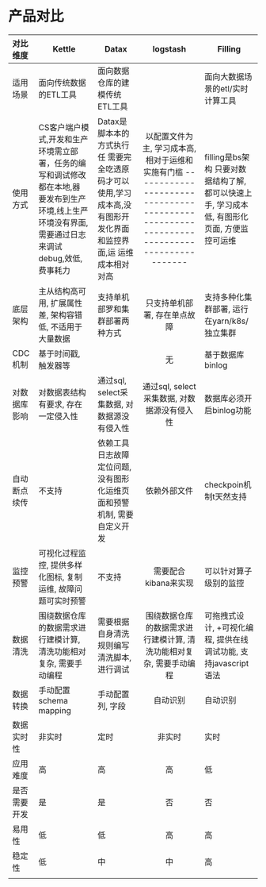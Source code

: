 # 产品对比

| 对比维度     | **Kettle**                                                   | Datax                                                        |                           logstash                           | Filling                                                      |
| :----------- | ------------------------------------------------------------ | ------------------------------------------------------------ | :----------------------------------------------------------: | ------------------------------------------------------------ |
| 适用场景     | 面向传统数据的ETL工具                                        | 面向数据仓库的建模传统ETL工具                                |                                                              | 面向大数据场景的etl/实时计算工具                             |
| 使用方式     | CS客户端户模式,开发和生产环境需立部署，任务的编写和调试修改都在本地,器 要发布到生产环境,线上生严环境没有界面, 需要通过日志来调试 debug,效低, 费事耗力 | Datax是脚本本的方式执行任 需要完全吃透原码才可以使用,学习成本高,没有图形开发化界面和监控界面,运 运维成本相对对高 | 以配置文件为主, 学习成本高, 相对于运维和实施有门槛 ----------------------------------------------------------------------------------------- | filling是bs架构 只要对数据结构了解, 都可以快速上手, 学习成本低, 有图形化页面, 方便监控可运维 |
| 底层架构     | 主从结构高可用, 扩展属性差, 架构容错低, 不适用于大量数据     | 支持单机部罗和集群部署两种方式                               |                 只支持单机部署, 存在单点故障                 | 支持多种化集群部署, 运行在yarn/k8s/独立集群                  |
| CDC机制      | 基于时间戳, 触发器等                                         |                                                              |                              无                              | 基于数据库binlog                                             |
| 对数据库影响 | 对数据表结构有要求, 存在一定侵入性                           | 通过sql, select采集数据, 对数据源没有侵入性                  |         通过sql, select采集数据, 对数据源没有侵入性          | 数据库必须开启binlog功能                                     |
| 自动断点续传 | 不支持                                                       | 依赖工具日志故障定位问题, 没有图形化运维页面和预警机制, 需要自定义开发 |                         依赖外部文件                         | checkpoin机制t天然支持                                       |
| 监控预警     | 可视化过程监控, 提供多样化图标, 复制运维, 故障问题可实时预警 | 不支持                                                       |                     需要配合kibana来实现                     | 可以针对算子级别的监控                                       |
| 数据清洗     | 围绕数据仓库的数据需求进行建模计算, 清洗功能相对复杂, 需要手动编程 | 需要根据自身清洗规则编写清洗脚本, 进行调试                   | 围绕数据仓库的数据需求进行建模计算, 清洗功能相对复杂, 需要手动编程 | 可拖拽式设计, +可视化编程, 提供在线调试功能, 支持javascript语法 |
| 数据转换     | 手动配置schema mapping                                       | 手动配置列, 字段                                             |                           自动识别                           | 自动识别                                                     |
| 数据实时性   | 非实时                                                       | 定时                                                         |                            非实时                            | 实时                                                         |
| 应用难度     | 高                                                           | 高                                                           |                              高                              | 低                                                           |
| 是否需要开发 | 是                                                           | 是                                                           |                              否                              | 否                                                           |
| 易用性       | 低                                                           | 低                                                           |                              高                              | 高                                                           |
| 稳定性       | 低                                                           | 中                                                           |                              中                              | 高                                                           |
|              |                                                              |                                                              |                                                              |                                                              |

